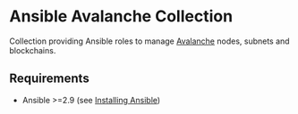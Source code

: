 # Ansible Avalanche Collection

Collection providing Ansible roles to manage [Avalanche](https://docs.avax.network/) nodes, subnets and blockchains.

## Requirements

- Ansible >=2.9 (see [Installing Ansible](https://docs.ansible.com/ansible/latest/installation_guide/intro_installation.html))

